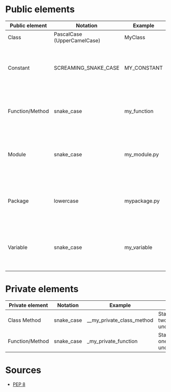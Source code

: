 # Public elements

| Public element  | Notation                    | Example      | Notes                                                                     |
|-----------------|-----------------------------|--------------|---------------------------------------------------------------------------|
| Class           | PascalCase (UpperCamelCase) | MyClass      |                                                                           |
| Constant        | SCREAMING_SNAKE_CASE        | MY_CONSTANT  | Uppercase single letter, word, or words. Separate words with underscores. |
| Function/Method | snake_case                  | my_function  | Lowercase word or words. Separate words by underscores.                   |
| Module          | snake_case                  | my_module.py | Short. Lowercase word or words. Separate words with underscores.          |
| Package         | lowercase                   | mypackage.py | Short. Lowercase word or words. Do not separate words with underscores.   |
| Variable        | snake_case                  | my_variable  | Lowercase single letter, word, or words. Separate words with underscores. |

# Private elements

| Private element | Notation   | Example                   | Notes                       |
|-----------------|------------|---------------------------|-----------------------------|
| Class Method    | snake_case | __my_private_class_method | Starts with two underscore. |
| Function/Method | snake_case | _my_private_function      | Starts with one underscore. |

# Sources

- [PEP 8](https://peps.python.org/pep-0008/)